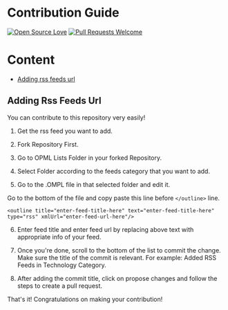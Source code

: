 # Contribution Guide
[![Open Source Love](https://firstcontributions.github.io/open-source-badges/badges/open-source-v1/open-source.svg)](https://github.com/firstcontributions/open-source-badges)  [![Pull Requests Welcome](https://img.shields.io/badge/PRs-welcome-brightgreen.svg?style=flat)](http://makeapullrequest.com)

# Content

- [Adding rss feeds url](#adding-rss-feeds-url)

## Adding Rss Feeds Url

You can contribute to this repository very easily!

1. Get the rss feed you want to add.

2. Fork Repository First.

3. Go to OPML Lists Folder in your forked Repository.

4. Select Folder according to the feeds category that you want to add.

5. Go to the .OMPL file in that selected folder and edit it.
 
  
  Go to the bottom of the file and copy paste this line before `</outline>` line.
  
  ```
  <outline title="enter-feed-title-here" text="enter-feed-title-here" type="rss" xmlUrl="enter-feed-url-here"/>
  
 ```
 
6. Enter feed title and enter feed url by replacing above text with appropriate info of your feed.

7. Once you're done, scroll to the bottom of the list to commit the change. Make sure the title of the commit is relevant. For example: Added RSS Feeds in Technology Category.

8. After adding the commit title, click on propose changes and follow the steps to create a pull request.

That's it! Congratulations on making your contribution!